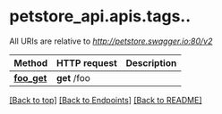 <a name="top"></a>
# petstore_api.apis.tags..

All URIs are relative to *http://petstore.swagger.io:80/v2*

Method | HTTP request | Description
------------- | ------------- | -------------
[**foo_get**](/foo_get.md) | **get** /foo | 

[[Back to top]](#top) [[Back to Endpoints]](../../../README.md#Endpoints) [[Back to README]](../../../README.md)
